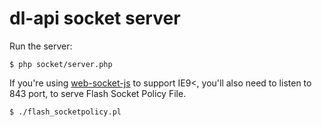 dl-api socket server
===

Run the server:

    $ php socket/server.php

If you're using [web-socket-js](https://github.com/gimite/web-socket-js) to
support IE9<, you'll also need to listen to 843 port, to serve Flash Socket
Policy File.

    $ ./flash_socketpolicy.pl
